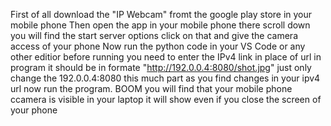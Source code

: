 First of all download the "IP Webcam" fromt the google play store in your mobile phone
Then open the app in your mobile phone there scroll down you will find the start server options click on that and give the camera access of your phone
Now run the python code in your VS Code or any other editior
before running you need to enter the IPv4 link in place of url in program it should be in formate "http://192.0.0.4:8080/shot.jpg" just only change the 192.0.0.4:8080 this much part as you find changes in your ipv4 url
now run the program. BOOM you will find that your mobile phone ccamera is visible in your laptop it will show even if you close the screen of your phone

